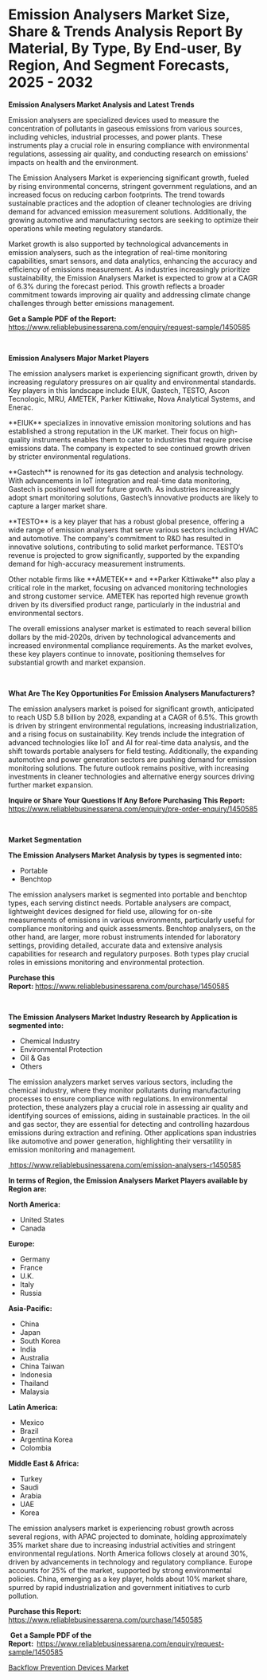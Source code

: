 <p><h1>Emission Analysers Market Size, Share & Trends Analysis Report By Material, By Type, By End-user, By Region, And Segment Forecasts, 2025 - 2032</h1></p><p><strong>Emission Analysers Market Analysis and Latest Trends</strong></p>
<p><p>Emission analysers are specialized devices used to measure the concentration of pollutants in gaseous emissions from various sources, including vehicles, industrial processes, and power plants. These instruments play a crucial role in ensuring compliance with environmental regulations, assessing air quality, and conducting research on emissions' impacts on health and the environment.</p><p>The Emission Analysers Market is experiencing significant growth, fueled by rising environmental concerns, stringent government regulations, and an increased focus on reducing carbon footprints. The trend towards sustainable practices and the adoption of cleaner technologies are driving demand for advanced emission measurement solutions. Additionally, the growing automotive and manufacturing sectors are seeking to optimize their operations while meeting regulatory standards.</p><p>Market growth is also supported by technological advancements in emission analysers, such as the integration of real-time monitoring capabilities, smart sensors, and data analytics, enhancing the accuracy and efficiency of emissions measurement. As industries increasingly prioritize sustainability, the Emission Analysers Market is expected to grow at a CAGR of 6.3% during the forecast period. This growth reflects a broader commitment towards improving air quality and addressing climate change challenges through better emissions management.</p></p>
<p><strong>Get a Sample PDF of the Report:&nbsp;</strong> <a href="https://www.reliablebusinessarena.com/enquiry/request-sample/1450585?utm_campaign=2458&utm_medium=2&utm_source=Github&utm_content=ia&utm_term=21022025&utm_id=emission-analysers">https://www.reliablebusinessarena.com/enquiry/request-sample/1450585</a></p>
<p>&nbsp;</p>
<p><strong>Emission Analysers Major Market Players</strong></p>
<p><p>The emission analysers market is experiencing significant growth, driven by increasing regulatory pressures on air quality and environmental standards. Key players in this landscape include EIUK, Gastech, TESTO, Ascon Tecnologic, MRU, AMETEK, Parker Kittiwake, Nova Analytical Systems, and Enerac.</p><p>**EIUK** specializes in innovative emission monitoring solutions and has established a strong reputation in the UK market. Their focus on high-quality instruments enables them to cater to industries that require precise emissions data. The company is expected to see continued growth driven by stricter environmental regulations.</p><p>**Gastech** is renowned for its gas detection and analysis technology. With advancements in IoT integration and real-time data monitoring, Gastech is positioned well for future growth. As industries increasingly adopt smart monitoring solutions, Gastech’s innovative products are likely to capture a larger market share.</p><p>**TESTO** is a key player that has a robust global presence, offering a wide range of emission analysers that serve various sectors including HVAC and automotive. The company's commitment to R&D has resulted in innovative solutions, contributing to solid market performance. TESTO’s revenue is projected to grow significantly, supported by the expanding demand for high-accuracy measurement instruments.</p><p>Other notable firms like **AMETEK** and **Parker Kittiwake** also play a critical role in the market, focusing on advanced monitoring technologies and strong customer service. AMETEK has reported high revenue growth driven by its diversified product range, particularly in the industrial and environmental sectors.</p><p>The overall emissions analyser market is estimated to reach several billion dollars by the mid-2020s, driven by technological advancements and increased environmental compliance requirements. As the market evolves, these key players continue to innovate, positioning themselves for substantial growth and market expansion.</p></p>
<p>&nbsp;</p>
<p><strong>What Are The Key Opportunities For Emission Analysers Manufacturers?</strong></p>
<p><p>The emission analysers market is poised for significant growth, anticipated to reach USD 5.8 billion by 2028, expanding at a CAGR of 6.5%. This growth is driven by stringent environmental regulations, increasing industrialization, and a rising focus on sustainability. Key trends include the integration of advanced technologies like IoT and AI for real-time data analysis, and the shift towards portable analysers for field testing. Additionally, the expanding automotive and power generation sectors are pushing demand for emission monitoring solutions. The future outlook remains positive, with increasing investments in cleaner technologies and alternative energy sources driving further market expansion.</p></p>
<p><strong>Inquire or Share Your Questions If Any Before Purchasing This Report:</strong> <a href="https://www.reliablebusinessarena.com/enquiry/pre-order-enquiry/1450585?utm_campaign=2458&utm_medium=2&utm_source=Github&utm_content=ia&utm_term=21022025&utm_id=emission-analysers">https://www.reliablebusinessarena.com/enquiry/pre-order-enquiry/1450585</a></p>
<p>&nbsp;</p>
<p><strong>Market Segmentation</strong></p>
<p><strong>The Emission Analysers Market Analysis by types is segmented into:</strong></p>
<p><ul><li>Portable</li><li>Benchtop</li></ul></p>
<p><p>The emission analysers market is segmented into portable and benchtop types, each serving distinct needs. Portable analysers are compact, lightweight devices designed for field use, allowing for on-site measurements of emissions in various environments, particularly useful for compliance monitoring and quick assessments. Benchtop analysers, on the other hand, are larger, more robust instruments intended for laboratory settings, providing detailed, accurate data and extensive analysis capabilities for research and regulatory purposes. Both types play crucial roles in emissions monitoring and environmental protection.</p></p>
<p><strong>Purchase this Report:&nbsp;</strong><a href="https://www.reliablebusinessarena.com/purchase/1450585?utm_campaign=2458&utm_medium=2&utm_source=Github&utm_content=ia&utm_term=21022025&utm_id=emission-analysers">https://www.reliablebusinessarena.com/purchase/1450585</a></p>
<p>&nbsp;</p>
<p><strong>The Emission Analysers Market Industry Research by Application is segmented into:</strong></p>
<p><ul><li>Chemical Industry</li><li>Environmental Protection</li><li>Oil & Gas</li><li>Others</li></ul></p>
<p><p>The emission analyzers market serves various sectors, including the chemical industry, where they monitor pollutants during manufacturing processes to ensure compliance with regulations. In environmental protection, these analyzers play a crucial role in assessing air quality and identifying sources of emissions, aiding in sustainable practices. In the oil and gas sector, they are essential for detecting and controlling hazardous emissions during extraction and refining. Other applications span industries like automotive and power generation, highlighting their versatility in emission monitoring and management.</p></p>
<p><a href="https://www.reliablebusinessarena.com/emission-analysers-r1450585?utm_campaign=2458&utm_medium=2&utm_source=Github&utm_content=ia&utm_term=21022025&utm_id=emission-analysers">&nbsp;https://www.reliablebusinessarena.com/emission-analysers-r1450585</a></p>
<p><strong>In terms of Region, the Emission Analysers Market Players available by Region are:</strong></p>
<p>
    <p> <strong> North America: </strong>
        <ul>
            <li>United States</li>
            <li>Canada</li>
        </ul>
        </p> 
    <p> <strong> Europe: </strong>
        <ul>
            <li>Germany</li>
            <li>France</li>
            <li>U.K.</li>
            <li>Italy</li>
            <li>Russia</li>
        </ul>
        </p> 
    <p> <strong> Asia-Pacific: </strong>
        <ul>
            <li>China</li>
            <li>Japan</li>
            <li>South Korea</li>
            <li>India</li>
            <li>Australia</li>
            <li>China Taiwan</li>
            <li>Indonesia</li>
            <li>Thailand</li>
            <li>Malaysia</li>
        </ul>
        </p> 
    <p> <strong> Latin America: </strong>
        <ul>
            <li>Mexico</li>
            <li>Brazil</li>
            <li>Argentina Korea</li>
            <li>Colombia</li>
        </ul>
        </p> 
    <p> <strong> Middle East & Africa: </strong>
        <ul>
            <li>Turkey</li>
            <li>Saudi</li>
            <li>Arabia</li>
            <li>UAE</li>
            <li>Korea</li>
        </ul>
    </p>
    </p>
<p><p>The emission analysers market is experiencing robust growth across several regions, with APAC projected to dominate, holding approximately 35% market share due to increasing industrial activities and stringent environmental regulations. North America follows closely at around 30%, driven by advancements in technology and regulatory compliance. Europe accounts for 25% of the market, supported by strong environmental policies. China, emerging as a key player, holds about 10% market share, spurred by rapid industrialization and government initiatives to curb pollution.</p></p>
<p><strong>Purchase this Report: </strong><a href="https://www.reliablebusinessarena.com/purchase/1450585?utm_campaign=2458&utm_medium=2&utm_source=Github&utm_content=ia&utm_term=21022025&utm_id=emission-analysers">https://www.reliablebusinessarena.com/purchase/1450585</a></p>
<p>&nbsp;<strong>Get a Sample PDF of the Report:&nbsp;&nbsp;</strong><a href="https://www.reliablebusinessarena.com/enquiry/request-sample/1450585?utm_campaign=2458&utm_medium=2&utm_source=Github&utm_content=ia&utm_term=21022025&utm_id=emission-analysers">https://www.reliablebusinessarena.com/enquiry/request-sample/1450585</a></p>
<p><strong></strong></p>
<p><p><a href="https://github.com/nabadeneme/Market-Research-Report-List-1/blob/main/backflow-prevention-devices-market.md?utm_campaign=2458&utm_medium=2&utm_source=Github&utm_content=ia&utm_term=21022025&utm_id=emission-analysers">Backflow Prevention Devices Market</a></p></p>